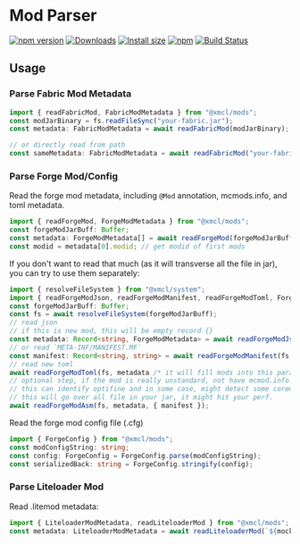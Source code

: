 # Mod Parser

[![npm version](https://img.shields.io/npm/v/@xmcl/mod-parser.svg)](https://www.npmjs.com/package/@xmcl/mod-parser)
[![Downloads](https://img.shields.io/npm/dm/@xmcl/mod-parser.svg)](https://npmjs.com/@xmcl/mod-parser)
[![Install size](https://packagephobia.now.sh/badge?p=@xmcl/mod-parser)](https://packagephobia.now.sh/result?p=@xmcl/mod-parser)
[![npm](https://img.shields.io/npm/l/@xmcl/minecraft-launcher-core.svg)](https://github.com/voxelum/minecraft-launcher-core-node/blob/master/LICENSE)
[![Build Status](https://github.com/voxelum/minecraft-launcher-core-node/workflows/Build/badge.svg)](https://github.com/Voxelum/minecraft-launcher-core-node/actions?query=workflow%3ABuild)

## Usage

### Parse Fabric Mod Metadata

```ts
import { readFabricMod, FabricModMetadata } from "@xmcl/mods";
const modJarBinary = fs.readFileSync("your-fabric.jar");
const metadata: FabricModMetadata = await readFabricMod(modJarBinary);

// or directly read from path
const sameMetadata: FabricModMetadata = await readFabricMod("your-fabric.jar");
```

### Parse Forge Mod/Config

Read the forge mod metadata, including `@Mod` annotation, mcmods.info, and toml metadata.

```ts
import { readForgeMod, ForgeModMetadata } from "@xmcl/mods";
const forgeModJarBuff: Buffer;
const metadata: ForgeModMetadata[] = await readForgeMod(forgeModJarBuff);
const modid = metadata[0].modid; // get modid of first mods
```

If you don't want to read that much (as it will transverse all the file in jar), you can try to use them separately:

```ts
import { resolveFileSystem } from "@xmcl/system";
import { readForgeModJson, readForgeModManifest, readForgeModToml, ForgeModMetadata, readForgeModAsm } from "@xmcl/mods";
const forgeModJarBuff: Buffer;
const fs = await resolveFileSystem(forgeModJarBuff);
// read json
// if this is new mod, this will be empty record {}
const metadata: Record<string, ForgeModMetadata> = await readForgeModJson(fs);
// or read `META-INF/MANIFEST.MF`
const manifest: Record<string, string> = await readForgeModManifest(fs, metadata /* this is optional, to fill the modmetadata if found */);
// read new toml
await readForgeModToml(fs, metadata /* it will fill mods into this param & return it */, manifest /* this is optional */);
// optional step, if the mod is really unstandard, not have mcmod.info and toml, you can use this
// this can identify optifine and in some case, might detect some coremod
// this will go over all file in your jar, it might hit your perf.
await readForgeModAsm(fs, metadata, { manifest });
```


Read the forge mod config file (.cfg)

```ts
import { ForgeConfig } from "@xmcl/mods";
const modConfigString: string;
const config: ForgeConfig = ForgeConfig.parse(modConfigString);
const serializedBack: string = ForgeConfig.stringify(config);
```

### Parse Liteloader Mod

Read .litemod metadata:

```ts
import { LiteloaderModMetadata, readLiteloaderMod } from "@xmcl/mods";
const metadata: LiteloaderModMetadata = await readLiteloaderMod(`${mock}/mods/sample-mod.litemod`);
```
